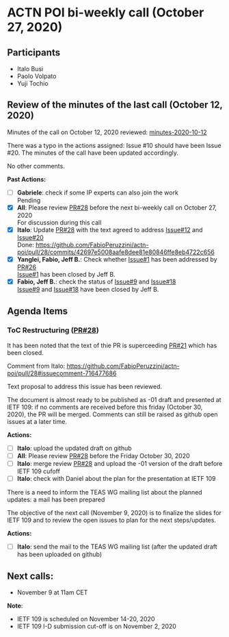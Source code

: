 # ACTN POI bi-weekly call (October 27, 2020)

## Participants
- Italo Busi
- Paolo Volpato
- Yuji Tochio

## Review of the minutes of the last call (October 12, 2020)

Minutes of the call on October 12, 2020 reviewed: [minutes-2020-10-12](https://github.com/FabioPeruzzini/actn-poi/blob/master/minutes/minutes-2020-10-12.md)

There was a typo in the actions assigned: Issue #10 should have been Issue #20. The minutes of the call have been updated accordingly.

No other comments.

**Past Actions:**
- [ ] __Gabriele__: check if some IP experts can also join the work\
Pending
- [x] __All__: Please review [PR#28](https://github.com/FabioPeruzzini/actn-poi/pull/28) before the next bi-weekly call on October 27, 2020\
For discussion during this call
- [x] __Italo__: Update [PR#28](https://github.com/FabioPeruzzini/actn-poi/pull/28) with the text agreed to address [Issue#12](https://github.com/FabioPeruzzini/actn-poi/issues/12) and [Issue#20](https://github.com/FabioPeruzzini/actn-poi/issues/20)\
Done: https://github.com/FabioPeruzzini/actn-poi/pull/28/commits/42697e5008aafe8dee81e80846ffe8eb4722c656
- [x] __Yanglei, Fabio, Jeff B.__: Check whether [Issue#1](https://github.com/FabioPeruzzini/actn-poi/issues/1) has been addressed by [PR#26](https://github.com/FabioPeruzzini/actn-poi/pull/26)\
[Issue#1](https://github.com/FabioPeruzzini/actn-poi/issues/1) has been closed by Jeff B.
- [x] __Fabio, Jeff B.__: check the status of [Issue#9](https://github.com/FabioPeruzzini/actn-poi/issues/9) and [Issue#18](https://github.com/FabioPeruzzini/actn-poi/issues/18)\
[Issue#9](https://github.com/FabioPeruzzini/actn-poi/issues/9) and [Issue#18](https://github.com/FabioPeruzzini/actn-poi/issues/18) have been closed by Jeff B.

## Agenda Items

### ToC Restructuring ([PR#28](https://github.com/FabioPeruzzini/actn-poi/pull/28))

It has been noted that the text of thie PR is superceeding [PR#21](https://github.com/FabioPeruzzini/actn-poi/pull/21) which has been closed.

Comment from Italo: https://github.com/FabioPeruzzini/actn-poi/pull/28#issuecomment-716477686

Text proposal to address this issue has been reviewed.

The document is almost ready to be published as -01 draft and presented at IETF 109: if no comments are received before this friday (October 30, 2020), the PR will be merged. Comments can still be raised as github open issues at a later time.

**Actions:**
- [ ] __Italo__: upload the updated draft on github
- [ ] __All__: Please review [PR#28](https://github.com/FabioPeruzzini/actn-poi/pull/28) before the Friday October 30, 2020
- [ ] __Italo__: merge review [PR#28](https://github.com/FabioPeruzzini/actn-poi/pull/28) and upload the -01 version of the draft before IETF 109 cufoff
- [ ] __Italo__: check with Daniel about the plan for the presentation at IETF 109

There is a need to inform the TEAS WG mailing list about the planned updates: a mail has been prepared

The objective of the next call (November 9, 2020) is to finalize the slides for IETF 109 and to review the open issues to plan for the next steps/updates.

**Actions:**
- [ ] __Italo__: send the mail to the TEAS WG mailing list (after the updated draft has been uploaded on github)

## Next calls:
- November 9 at 11am CET

__Note__:
- IETF 109 is scheduled on November 14-20, 2020
- IETF 109 I-D submission cut-off is on November 2, 2020

